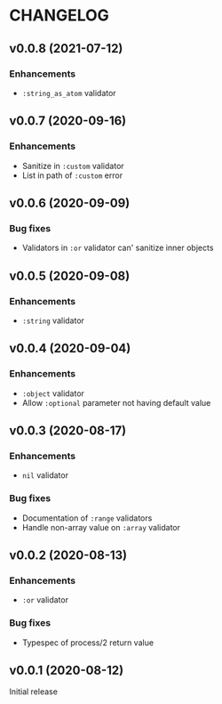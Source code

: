 # CHANGELOG

## v0.0.8 (2021-07-12)

### Enhancements

* `:string_as_atom` validator

## v0.0.7 (2020-09-16)

### Enhancements

* Sanitize in `:custom` validator
* List in path of `:custom` error

## v0.0.6 (2020-09-09)

### Bug fixes

* Validators in `:or` validator can' sanitize inner objects

## v0.0.5 (2020-09-08)

### Enhancements

* `:string` validator

## v0.0.4 (2020-09-04)

### Enhancements

* `:object` validator
* Allow `:optional` parameter not having default value

## v0.0.3 (2020-08-17)

### Enhancements

* `nil` validator

### Bug fixes

* Documentation of `:range` validators
* Handle non-array value on `:array` validator

## v0.0.2 (2020-08-13)

### Enhancements

* `:or` validator

### Bug fixes

* Typespec of process/2 return value

## v0.0.1 (2020-08-12)

Initial release